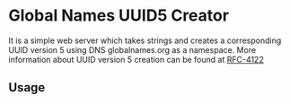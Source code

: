 Global Names UUID5 Creator
==========================

It is a simple web server which takes strings and creates a corresponding
UUID version 5 using DNS globalnames.org as a namespace. More information about
UUID version 5 creation can be found at [RFC-4122][1]

Usage
-----

[1]: http://www.ietf.org/rfc/rfc4122.txt
